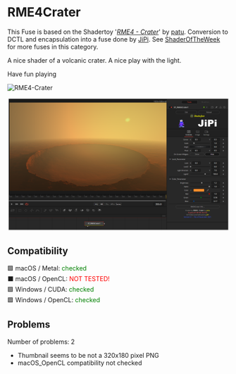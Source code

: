 # RME4Crater

This Fuse is based on the Shadertoy '_[RME4 - Crater](https://www.shadertoy.com/view/MlSBDt)_' by [patu](https://www.shadertoy.com/user/patu). Conversion to DCTL and encapsulation into a fuse done by [JiPi](../../Site/Profiles/JiPi.md). See [ShaderOfTheWeek](README.md) for more fuses in this category.

<!-- +++ DO NOT REMOVE THIS COMMENT +++ DO NOT ADD OR EDIT ANY TEXT BEFORE THIS LINE +++ IT WOULD BE A REALLY BAD IDEA +++ -->

A nice shader of a volcanic crater. A nice play with the light.

Have fun playing

![RME4-Crater](https://user-images.githubusercontent.com/78935215/142388059-def0771b-7634-4a6b-ac4c-1db1ad505015.gif)


[![RME4Crater](RME4Crater_screenshot.png)](RME4Crater.fuse)

<!-- +++ DO NOT REMOVE THIS COMMENT +++ DO NOT EDIT ANY TEXT THAT COMES AFTER THIS LINE +++ TRUST ME: JUST DON'T DO IT +++ -->

## Compatibility

🟩 macOS / Metal: <span style="color:green; ">checked</span><br />
⬛ macOS / OpenCL: <span style="color:red; ">NOT TESTED!</span><br />
🟩 Windows / CUDA: <span style="color:green; ">checked</span><br />
🟩 Windows / OpenCL: <span style="color:green; ">checked</span><br />


## Problems

Number of problems: 2

- Thumbnail seems to be not a 320x180 pixel PNG
- macOS_OpenCL compatibility not checked



